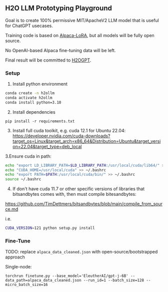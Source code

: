 ## H2O LLM Prototyping Playground

Goal is to create 100% permissive MIT/ApacheV2 LLM model that is useful for ChatGPT usecases.

Training code is based on [Alpaca-LoRA](https://github.com/tloen/alpaca-lora/), but all models will be fully open source.

No OpenAI-based Alpaca fine-tuning data will be left.

Final result will be committed to [H2OGPT](https://github.com/h2oai/h2ogpt/).


### Setup

1. Install python environment

```bash
conda create -n h2ollm
conda activate h2ollm
conda install python=3.10
```

2. Install dependencies

```
pip install -r requirements.txt
```

3. Install full cuda toolkit, e.g. cuda 12.1 for Ubuntu 22.04:
https://developer.nvidia.com/cuda-downloads?target_os=Linux&target_arch=x86_64&Distribution=Ubuntu&target_version=22.04&target_type=deb_local

3.Ensure cuda in path:

```bash
echo "export LD_LIBRARY_PATH=$LD_LIBRARY_PATH:/usr/local/cuda/lib64/" >> ~/.bashrc
echo "CUDA_HOME=/usr/local/cuda" >> ~/.bashrc
echo "export PATH=$PATH:/usr/local/cuda/bin/" >> ~/.bashrc
source ~/.bashrc
```

4. If don't have cuda 11.7 or other specific versions of libraries that bitsandbytes comes with, then must compile bitesandbytes:

https://github.com/TimDettmers/bitsandbytes/blob/main/compile_from_source.md

i.e.
```bash
CUDA_VERSION=121 python setup.py install
```


### Fine-Tune

TODO: replace `alpaca_data_cleaned.json` with open-source/bootstrapped approach


Single-node:
```
torchrun finetune.py --base_model='EleutherAI/gpt-j-6B' --data_path=alpaca_data_cleaned.json --run_id=1 --batch_size=128 --micro_batch_size=16 
```
